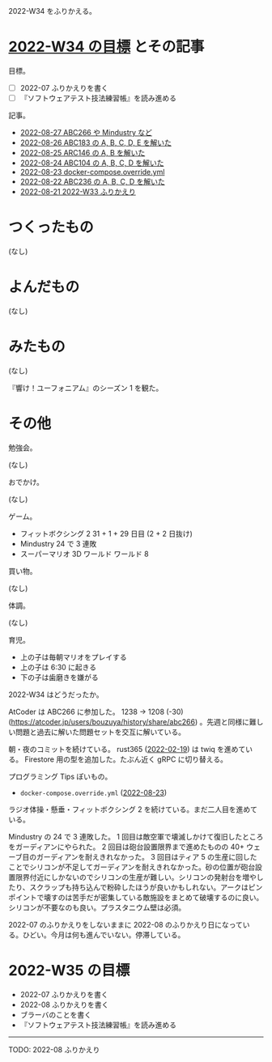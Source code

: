 2022-W34 をふりかえる。

# [2022-W34 の目標][2022-08-21] とその記事

目標。

- ☐ 2022-07 ふりかえりを書く
- ☐ 『ソフトウェアテスト技法練習帳』を読み進める

記事。

- [2022-08-27 ABC266 や Mindustry など][2022-08-27]
- [2022-08-26 ABC183 の A, B, C, D, E を解いた][2022-08-26]
- [2022-08-25 ARC146 の A, B を解いた][2022-08-25]
- [2022-08-24 ABC104 の A, B, C, D を解いた][2022-08-24]
- [2022-08-23 docker-compose.override.yml][2022-08-23]
- [2022-08-22 ABC236 の A, B, C, D を解いた][2022-08-22]
- [2022-08-21 2022-W33 ふりかえり][2022-08-21]

# つくったもの

(なし)

# よんだもの

(なし)

# みたもの

(なし)

『響け！ユーフォニアム』のシーズン 1 を観た。

# その他

勉強会。

(なし)

おでかけ。

(なし)

ゲーム。

- フィットボクシング 2 31 + 1 + 29 日目 (2 + 2 日抜け)
- Mindustry 24 で 3 連敗
- スーパーマリオ 3D ワールド ワールド 8

買い物。

(なし)

体調。

(なし)

育児。

- 上の子は毎朝マリオをプレイする
- 上の子は 6:30 に起きる
- 下の子は歯磨きを嫌がる

2022-W34 はどうだったか。

AtCoder は ABC266 に参加した。 1238 → 1208 (-30)  (<https://atcoder.jp/users/bouzuya/history/share/abc266>) 。先週と同様に難しい問題と過去に解いた問題セットを交互に解いている。

朝・夜のコミットを続けている。 rust365 ([2022-02-19]) は twiq を進めている。 Firestore 用の型を追加した。たぶん近く gRPC に切り替える。

プログラミング Tips ぽいもの。

- `docker-compose.override.yml` ([2022-08-23])

ラジオ体操・懸垂・フィットボクシング 2 を続けている。まだ二人目を進めている。

Mindustry の 24 で 3 連敗した。 1 回目は敵空軍で壊滅しかけて復旧したところをガーディアンにやられた。 2 回目は砲台設置限界まで進めたものの 40+ ウェーブ目のガーディアンを耐えきれなかった。 3 回目はティア 5 の生産に回したことでシリコンが不足してガーディアンを耐えきれなかった。砂の位置が砲台設置限界付近にしかないのでシリコンの生産が難しい。シリコンの発射台を増やしたり、スクラップも持ち込んで粉砕したほうが良いかもしれない。アークはピンポイントで壊すのは苦手だが密集している敵施設をまとめて破壊するのに良い。シリコンが不要なのも良い。プラスタニウム壁は必須。

2022-07 のふりかえりをしないままに 2022-08 のふりかえり日になっている。ひどい。今月は何も進んでいない。停滞している。

# 2022-W35 の目標

- 2022-07 ふりかえりを書く
- 2022-08 ふりかえりを書く
- ブラーバのことを書く
- 『ソフトウェアテスト技法練習帳』を読み進める

---

TODO: 2022-08 ふりかえり

[2022-02-19]: https://blog.bouzuya.net/2022/02/19/
[2022-08-21]: https://blog.bouzuya.net/2022/08/21/
[2022-08-22]: https://blog.bouzuya.net/2022/08/22/
[2022-08-23]: https://blog.bouzuya.net/2022/08/23/
[2022-08-24]: https://blog.bouzuya.net/2022/08/24/
[2022-08-25]: https://blog.bouzuya.net/2022/08/25/
[2022-08-26]: https://blog.bouzuya.net/2022/08/26/
[2022-08-27]: https://blog.bouzuya.net/2022/08/27/
